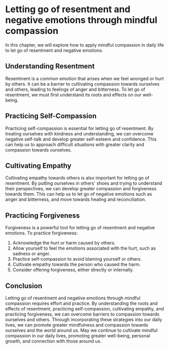 Letting go of resentment and negative emotions through mindful compassion
===============================================================================================================================

In this chapter, we will explore how to apply mindful compassion in daily life to let go of resentment and negative emotions.

Understanding Resentment
------------------------

Resentment is a common emotion that arises when we feel wronged or hurt by others. It can be a barrier to cultivating compassion towards ourselves and others, leading to feelings of anger and bitterness. To let go of resentment, we must first understand its roots and effects on our well-being.

Practicing Self-Compassion
--------------------------

Practicing self-compassion is essential for letting go of resentment. By treating ourselves with kindness and understanding, we can overcome negative self-talk and develop greater self-esteem and confidence. This can help us to approach difficult situations with greater clarity and compassion towards ourselves.

Cultivating Empathy
-------------------

Cultivating empathy towards others is also important for letting go of resentment. By putting ourselves in others' shoes and trying to understand their perspectives, we can develop greater compassion and forgiveness towards them. This can help us to let go of negative emotions such as anger and bitterness, and move towards healing and reconciliation.

Practicing Forgiveness
----------------------

Forgiveness is a powerful tool for letting go of resentment and negative emotions. To practice forgiveness:

1. Acknowledge the hurt or harm caused by others.
2. Allow yourself to feel the emotions associated with the hurt, such as sadness or anger.
3. Practice self-compassion to avoid blaming yourself or others.
4. Cultivate empathy towards the person who caused the harm.
5. Consider offering forgiveness, either directly or internally.

Conclusion
----------

Letting go of resentment and negative emotions through mindful compassion requires effort and practice. By understanding the roots and effects of resentment, practicing self-compassion, cultivating empathy, and practicing forgiveness, we can overcome barriers to compassion towards ourselves and others. Through incorporating these strategies into our daily lives, we can promote greater mindfulness and compassion towards ourselves and the world around us. May we continue to cultivate mindful compassion in our daily lives, promoting greater well-being, personal growth, and connection with those around us.
